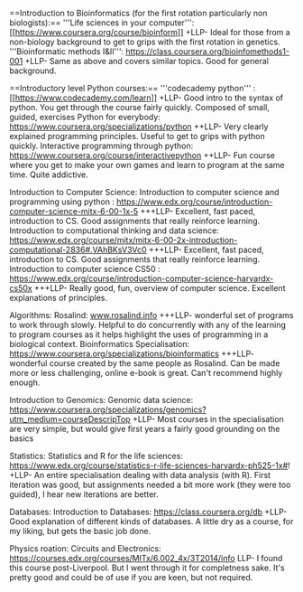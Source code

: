 ==Introduction to Bioinformatics (for the first rotation particularly non biologists):==
  '''Life sciences in your computer''':    [[https://www.coursera.org/course/bioinform]]
    +LLP- Ideal for those from a non-biology background to get to grips with the first rotation in genetics. 
  '''Bioinformatic methods I&II''':   https://class.coursera.org/bioinfomethods1-001
    +LLP- Same as above and covers similar topics. Good for general background.

==Introductory level Python courses:==
  '''codecademy python''' :    [[https://www.codecademy.com/learn]]
    +LLP- Good intro to the syntax of python. You  get through the course fairly quickly. Composed of small, guided, exercises
  Python for everybody:    https://www.coursera.org/specializations/python
    ++LLP- Very clearly explained programming principles. Useful to get to grips with python quickly.
  Interactive programming through python:   https://www.coursera.org/course/interactivepython
    ++LLP- Fun course where you get to make your own games and learn to program at the same time. Quite addictive.
  
Introduction to Computer Science:
  Introduction to computer science and programming using python :    https://www.edx.org/course/introduction-computer-science-mitx-6-00-1x-5
    +++LLP- Excellent, fast paced, introduction to CS. Good assignments that really reinforce learning.
  Introduction to computational thinking and data science:  https://www.edx.org/course/mitx/mitx-6-00-2x-introduction-computational-2836#.VAhBKsV3Vc0
    +++LLP- Excellent, fast paced, introduction to CS. Good assignments that really reinforce learning.
  Introduction to computer science CS50 :    https://www.edx.org/course/introduction-computer-science-harvardx-cs50x
    +++LLP- Really good, fun, overview of computer science. Excellent explanations of principles. 

Algorithms:
  Rosalind:   www.rosalind.info
    +++LLP- wonderful set of programs to work through slowly. Helpful to do concurrently with any of the learning to program courses as it helps highlight the uses of programming in a biological context.
  Bioinformatics Specialisation:  https://www.coursera.org/specializations/bioinformatics
    +++LLP- wonderful course created by the same people as Rosalind. Can be made more or less challenging, online e-book is great. Can't recommend highly enough. 

Introduction to Genomics:
  Genomic data science:    https://www.coursera.org/specializations/genomics?utm_medium=courseDescripTop
    +LLP- Most courses in the specialisation are very simple, but would give first years a fairly good grounding on the basics
  
Statistics:
  Statistics and R for the life sciences: https://www.edx.org/course/statistics-r-life-sciences-harvardx-ph525-1x#!
    +LLP- An entire specialisation dealing with data analysis (with R).  First iteration was good, but assignments needed a bit more work (they were too guided), I hear new iterations are better. 

Databases:
  Introduction to Databases:  https://class.coursera.org/db
    +LLP- Good explanation of different kinds of databases. A little dry as a course, for my liking, but gets the basic job done.

Physics roation: 
  Circuits and Electronics:   https://courses.edx.org/courses/MITx/6.002_4x/3T2014/info
    LLP- I found this course post-Liverpool. But I went through it for completness sake. It's pretty good and could be of use if you are keen, but not required.
  
  
  
